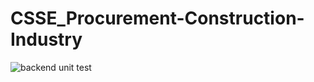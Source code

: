 # CSSE_Procurement-Construction-Industry

![backend unit test ](https://user-images.githubusercontent.com/86770967/199428232-025435e3-8051-4a7b-874b-d94598a5070d.png)
